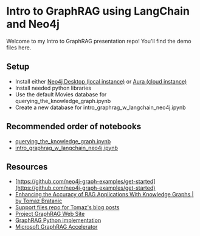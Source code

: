 # Intro to GraphRAG using LangChain and Neo4j

Welcome to my Intro to GraphRAG presentation repo! You'll find the demo files here.

## Setup

* Install either [Neo4j Desktop (local instance)](https://neo4j.com/download/) or [Aura (cloud instance)](https://neo4j.com/product/auradb/)
* Install needed python libraries
* Use the default Movies database for querying_the_knowledge_graph.ipynb
* Create a new database for intro_graphrag_w_langchain_neo4j.ipynb

## Recommended order of notebooks

* [querying_the_knowledge_graph.ipynb](https://github.com/ms-johnalex/intro-to-graphrag/blob/main/querying_the_knowledge_graph.ipynb)
* [intro_graphrag_w_langchain_neo4j.ipynb](https://github.com/ms-johnalex/intro-to-graphrag/blob/main/intro_graphrag_w_langchain_neo4j.ipynb)

## Resources

* [https://github.com/neo4j-graph-examples/get-started](https://github.com/neo4j-graph-examples/get-started)
* [Enhancing the Accuracy of RAG Applications With Knowledge Graphs | by Tomaz Bratanic](https://medium.com/neo4j/enhancing-the-accuracy-of-rag-applications-with-knowledge-graphs-ad5e2ffab663)
* [Support files repo for Tomaz's blog posts](https://github.com/tomasonjo/blogs/tree/master)
* [Project GraphRAG Web Site](https://aka.ms/graphrag)
* [GraphRAG Python implementation](https://microsoft.github.io/graphrag/)
* [Microsoft GraphRAG Accelerator](https://github.com/Azure-Samples/graphrag-accelerator)
